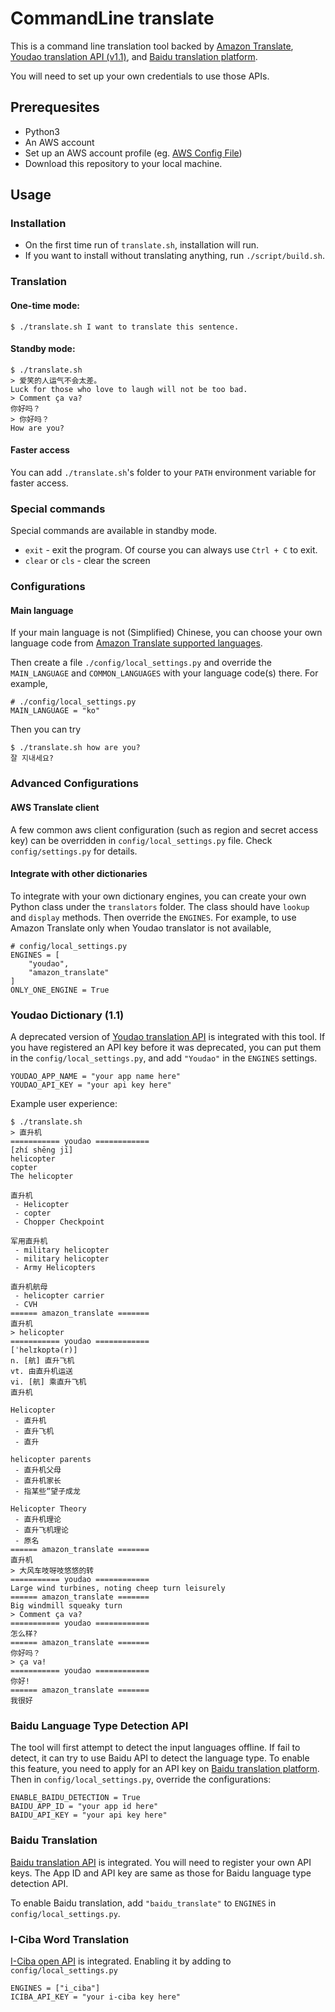 # CommandLine translate

This is a command line translation tool backed by [Amazon Translate](https://aws.amazon.com/translate/), [Youdao translation API (v1.1)](http://fanyi.youdao.com/openapi), and [Baidu translation platform](https://api.fanyi.baidu.com/api/trans/product/index).

You will need to set up your own credentials to use those APIs.

## Prerequesites

* Python3
* An AWS account
* Set up an AWS account profile (eg. [AWS Config File](https://boto3.amazonaws.com/v1/documentation/api/latest/guide/configuration.html#aws-config-file))
* Download this repository to your local machine.

## Usage

### Installation
* On the first time run of `translate.sh`, installation will run.
* If you want to install without translating anything, run `./script/build.sh`.

### Translation
#### One-time mode:
```
$ ./translate.sh I want to translate this sentence.
```
#### Standby mode:
```
$ ./translate.sh
> 爱笑的人运气不会太差。
Luck for those who love to laugh will not be too bad.
> Comment ça va?
你好吗？
> 你好吗？
How are you?
```
#### Faster access
You can add `./translate.sh`'s folder to your `PATH` environment variable for faster access.

### Special commands
Special commands are available in standby mode.
* `exit` - exit the program. Of course you can always use `Ctrl + C` to exit.
* `clear` or `cls` - clear the screen

### Configurations

#### Main language
If your main language is not (Simplified) Chinese, you can choose your own language code from [Amazon Translate supported languages](https://docs.aws.amazon.com/translate/latest/dg/what-is.html#what-is-languages).

Then create a file `./config/local_settings.py` and override the `MAIN_LANGUAGE` and `COMMON_LANGUAGES` with your language code(s) there. For example,

```
# ./config/local_settings.py
MAIN_LANGUAGE = "ko"
```

Then you can try

```
$ ./translate.sh how are you?
잘 지내세요?
```

### Advanced Configurations

#### AWS Translate client
A few common aws client configuration (such as region and secret access key) can be overridden in `config/local_settings.py` file. Check `config/settings.py` for details.

#### Integrate with other dictionaries
To integrate with your own dictionary engines, you can create your own Python class under the `translators` folder. The class should have `lookup` and `display` methods. Then override the `ENGINES`. For example, to use Amazon Translate only when Youdao translator is not available,

```
# config/local_settings.py
ENGINES = [
    "youdao",
    "amazon_translate"
]
ONLY_ONE_ENGINE = True
```

### Youdao Dictionary (1.1)

A deprecated version of [Youdao translation API](http://fanyi.youdao.com/openapi?path=data-mode) is integrated with this tool. If you have registered an API key before it was deprecated, you can put them in the `config/local_settings.py`, and add `"Youdao"` in the `ENGINES` settings.

```
YOUDAO_APP_NAME = "your app name here"
YOUDAO_API_KEY = "your api key here"
```

Example user experience:

```
$ ./translate.sh
> 直升机
=========== youdao ============
[zhí shēng jī]
helicopter
copter
The helicopter

直升机
 - Helicopter
 - copter
 - Chopper Checkpoint

军用直升机
 - military helicopter
 - military helicopter
 - Army Helicopters

直升机航母
 - helicopter carrier
 - CVH
====== amazon_translate =======
直升机
> helicopter
=========== youdao ============
[ˈhelɪkɒptə(r)]
n. [航] 直升飞机
vt. 由直升机运送
vi. [航] 乘直升飞机
直升机

Helicopter
 - 直升机
 - 直升飞机
 - 直升

helicopter parents
 - 直升机父母
 - 直升机家长
 - 指某些“望子成龙

Helicopter Theory
 - 直升机理论
 - 直升飞机理论
 - 原名
====== amazon_translate =======
直升机
> 大风车吱呀吱悠悠的转
=========== youdao ============
Large wind turbines, noting cheep turn leisurely
====== amazon_translate =======
Big windmill squeaky turn
> Comment ça va?
=========== youdao ============
怎么样?
====== amazon_translate =======
你好吗？
> ça va!
=========== youdao ============
你好!
====== amazon_translate =======
我很好
```

### Baidu Language Type Detection API

The tool will first attempt to detect the input languages offline. If fail to detect, it can try to use Baidu API to detect the language type. To enable this feature, you need to apply for an API key on [Baidu translation platform](https://api.fanyi.baidu.com/api/trans/product/index). Then in `config/local_settings.py`, override the configurations:

```
ENABLE_BAIDU_DETECTION = True
BAIDU_APP_ID = "your app id here"
BAIDU_API_KEY = "your api key here"
```

### Baidu Translation

[Baidu translation API](https://api.fanyi.baidu.com/) is integrated. You will need to register your own API keys. The App ID and API key are same as those for Baidu language type detection API.

To enable Baidu translation, add `"baidu_translate"` to `ENGINES` in `config/local_settings.py`.


### I-Ciba Word Translation
[I-Ciba open API](http://open.iciba.com/index.php?c=wiki&t=cc) is integrated. Enabling it by adding to `config/local_settings.py`
```
ENGINES = ["i_ciba"]
ICIBA_API_KEY = "your i-ciba key here"
```
